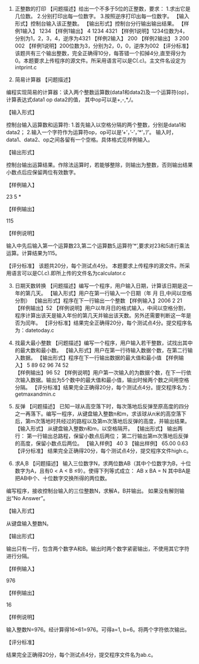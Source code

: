 1.	正整数的打印
【问题描述】给出一个不多于5位的正整数，要求：
1.求出它是几位数。
2.分别打印出每一位数字。
3.按照逆序打印出每一位数字。
【输入形式】控制台输入该正整数。
【输出形式】控制台分行输出输出结果。
【样例1输入】
1234
【样例1输出】
4
1234
4321
【样例1说明】1234位数为4，分别为1，2，3，4，逆序为4321
【样例2输入】
200
【样例2输出】
3
200
002
【样例1说明】200位数为3，分别为2，0，0，逆序为002
【评分标准】该题共有三个输出整数，完全正确得10分，每答错一个扣掉4分,直至得分为0。本题要求上传程序的源文件。所采用语言可以是C(.c)。主文件名设定为intprint.c

2.	简易计算器
【问题描述】  

编程实现简易的计算器：读入两个整数运算数(data1和data2)及一个运算符(op)，计算表达式data1 op data2的值，
其中op可以是+,-,*,/。

【输入形式】

控制台输入运算数和运算符:
1.首先输入以空格分隔的两个整数，分别是data1和data2；
2.输入一个字符作为运算符op，op可以是’+’，’-’，’*’，’/’。
输入时，data1、data2、op之间各留有一个空格。具体格式见样例输入。

【输出形式】

控制台输出运算结果。作除法运算时，若能够整除，则输出为整数，否则输出结果小数点后应保留两位有效数字。

【样例输入】

23 5 *

【样例输出】

115

【样例说明】

输入中先后输入第一个运算数23,第二个运算数5,运算符’*’,要求对23和5进行乘法运算。计算结果为115。

【评分标准】
该题共20分，每个测试点4分。
本题要求上传程序的源文件。所采用语言可以是C(.c).即所上传的文件名为calculator.c

3.	日期天数转换
【问题描述】编写一个程序，用户输入日期，计算该日期是这一年的第几天。
【输入形式】用户在第一行输入一个日期（年 月 日,中间以空格分割）
【输出形式】程序在下一行输出一个整数
【样例输入】2006 2 21
【样例输出】52
【样例说明】用户以年月日的格式输入，中间以空格分割，程序计算出该天是输入年份的第几天并输出该天数。另外还需要判断这一年是否为闰年。
【评分标准】结果完全正确得20分，每个测试点4分。提交程序名为：datetoday.c

4.	找最大最小整数
【问题描述】编写一个程序，用户输入若干整数，试找出其中的最大数和最小数。
【输入形式】用户在第一行待输入数据个数，在第二行输入数据。
【输出形式】程序在下一行输出数据的最大值和最小值
【样例输入】
 5
 89 62 96 74 52    
【样例输出】96 52
【样例说明】用户第一次输入的为数据个数，在下一行依次输入数据。输出为5个数中的最大值和最小值，输出时候两个数之间用空格分隔。
【评分标准】结果完全正确得20分，每个测试点4分。提交程序名为：getmaxandmin.c

5.	反弹
【问题描述】
已知一球从高空落下时，每次落地后反弹至原高度的四分之一再落下。编写一程序，从键盘输入整数n和m，求该球从n米的高空落下后，第m次落地时共经过的路程以及第m次落地后反弹的高度，并输出结果。
【输入形式】
从键盘输入整数n和m，以空格隔开。
【输出形式】
输出两行：
第一行输出总路程，保留小数点后两位；
第二行输出第m次落地后反弹的高度，保留小数点后两位。
【输入样例】
40 3
【输出样例】
65.00
0.63
【评分标准】
结果完全正确得20分，每个测试点4分，提交程序文件high.c。

6.	求A,B
【问题描述】
输入三位数字N，求两位数AB（其中个位数字为B，十位数字为A，且有0 < A < B ≤9）。使得下列等式成立：
 AB x BA = N
其中BA是把AB中个、十位数字交换所得的两位数。

编写程序，接收控制台输入的三位整数N，求解A，B并输出。
如果没有解则输出“No Answer”。

【输入形式】

从键盘输入整数N。

【输出形式】

输出只有一行，包含两个数字A和B。输出时两个数字紧密输出，不使用其它字符进行分隔。

【样例输入】

976

【样例输出】

16

【样例说明】

输入整数N=976。经计算得16×61=976。可得a=1, b=6。将两个字符依次输出。

【评分标准】

结果完全正确得20分，每个测试点4分，提交程序文件名为ab.c。